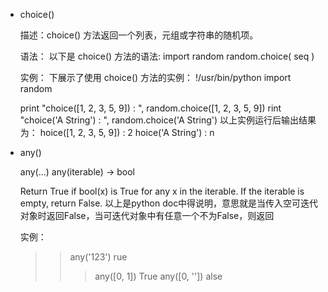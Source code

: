* choice()

  描述：choice() 方法返回一个列表，元组或字符串的随机项。
  
  语法：
  以下是 choice() 方法的语法:
  import random
  random.choice( seq  )
  
  实例：
  下展示了使用 choice() 方法的实例：
  !/usr/bin/python
  import random

  print "choice([1, 2, 3, 5, 9]) : ", random.choice([1, 2, 3, 5, 9])
  rint "choice('A String') : ", random.choice('A String')
  以上实例运行后输出结果为：
  hoice([1, 2, 3, 5, 9]) :  2
  hoice('A String') :  n
  
  
* any()

  any(...)
    any(iterable) -> bool
    
    Return True if bool(x) is True for any x in the iterable.
    If the iterable is empty, return False.
  以上是python doc中得说明，意思就是当传入空可迭代对象时返回False，当可迭代对象中有任意一个不为False，则返回
  
  实例：
  >> any('123')
  rue
  >>> any([0, 1])
  True
  >>> any([0, ''])
  alse
